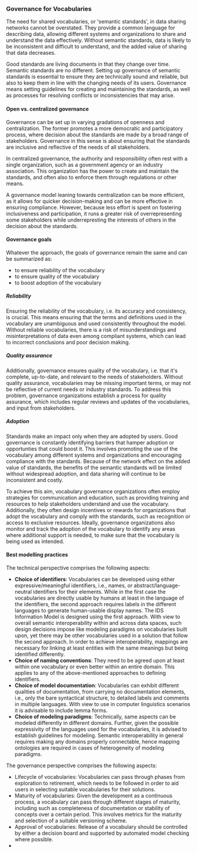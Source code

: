 
### Governance for Vocabularies
The need for shared vocabularies, or 'semantic standards', in data sharing networks cannot be overstated. They provide a common language for describing data, allowing different systems and organizations to share and understand the data  effectively. Without semantic standards, data is likely to be inconsistent and difficult to understand, and the added value of sharing that data decreases.

Good standards are living documents in that they change over time. Semantic standards are no different. Setting up governance of semantic standards is essential to ensure they are technically sound and reliable, but also to keep them in line with the changing needs of its users. Governance means setting guidelines for creating and maintaining the standards, as well as processes for resolving conflicts or inconsistencies that may arise. 

#### Open vs. centralized governance
Governance can be set up in varying gradations of openness and centralization. The former promotes a more democratic and participatory process, where decision about the standards are made by a broad range of stakeholders. Governance in this sense is about ensuring that the standards are inclusive and reflective of the needs of all stakeholders.

In centralized governance, the authority and responsibility often rest with a single organization, such as a government agency or an industry association. This organization has the power to create and maintain the standards, and often also to enforce them through regulations or other means. 

A governance model leaning towards centralization can be more efficient, as it allows for quicker decision-making and can be more effective in ensuring compliance. However, because less effort is spent on fostering inclusiveness and participation, it runs a greater risk of overrepresenting some stakeholders while underrepresting the interests of others in the decision about the standards.

#### Governance goals
Whatever the approach, the goals of governance remain the same and can be summarized as: 
- to ensure reliability of the vocabulary
- to ensure quality of the vocabulary
- to boost adoption of the vocabulary

##### Reliability
Ensuring the reliability of the vocabulary, i.e. its accuracy and consistency, is crucial. This means ensuring that the terms and definitions used in the vocabulary are unambiguous and used consistently throughout the model. Without reliable vocabularies, there is a risk of misunderstandings and misinterpretations of data even among compliant systems, which can lead to incorrect conclusions and poor decision making.

##### Quality assurance
Additionally, governance ensures quality of the vocabulary, i.e. that it's complete, up-to-date, and relevant to the needs of stakeholders. Without quality assurance, vocabularies may be missing important terms, or may not be reflective of current needs or industry standards. To address this problem, governance organizations establish a process for quality assurance, which includes regular reviews and updates of the vocabularies, and input from stakeholders.

##### Adoption
Standards make an impact only when they are adopted by users. Good governance is constantly identifying barriers that hamper adoption or opportunties that could boost it. This involves promoting the use of the vocabulary among different systems and organizations and encouraging compliance with the standards. Because of the network effect on the added value of standards, the benefits of the semantic standards will be limited without widespread adoption, and data sharing will continue to be inconsistent and costly.

To achieve this aim, vocabulary governance organizations often employ strategies for communication and education, such as providing training and resources to help stakeholders understand and use the vocabulary. Additionally, they often design incentives or rewards for organizations that adopt the vocabulary and comply with the standards, such as recognition or access to exclusive resources. Ideally, governance organizations also monitor and track the adoption of the vocabulary to identify any areas where additional support is needed, to make sure that the vocabulary is being used as intended. 


#### Best modelling practices
The technical perspective comprises the following aspects:
* **Choice of identifiers**: Vocabularies can be developed using either expressive/meaningful identifiers, i.e., names, or abstract/language-neutral identifiers for their elements. While in the first case the vocabularies are directly usable by humans at least in the language of the identifiers, the second approach requires labels in the different languages to generate human-usable display names. The IDS Information Model is designed using the first approach. With view to overall semantic interoperability within and across data spaces, such design decisions impose like modeling paradigms on vocabularies built upon, yet there may be other vocabularies used in a solution that follow the second approach. In order to achieve interoperability, mappings are necessary for linking at least entities with the same meanings but being identified differently. 
* **Choice of naming conventions**: They need to be agreed upon at least within one vocabulary or even better within an entire domain. This applies to any of the above-mentioned approaches to defining identifiers.
* **Choice of model documentation**: Vocabularies can exhibit different qualities of documentation, from carrying no documentation elements, i.e., only the bare syntactical structure, to detailed labels and comments in multiple languages. With view to use in computer linguistics scenarios it is advisable to include lemma forms.
* **Choice of modeling paradigms**: Technically, same aspects can be modeled differently in different domains. Further, given the possible expressivity of the languages used for the vocabularies, it is advised to establish guidelines for modeling. Semantic interoperability in general requires making any domains properly connectable, hence mapping ontologies are required in cases of heterogeneity of modeling paradigms.

The governance perspective comprises the following aspects:
* Lifecycle of vocabularies: Vocabularies can pass through phases from exploration to retirement, which needs to be followed in order to aid users in selecting suitable vocabularies for their solutions.
* Maturity of vocabularies: Given the development as a continuous process, a vocabulary can pass through different stages of maturity, including such as completeness of documentation or stability of concepts over a certain period. This involves metrics for the maturity and selection of a suitable versioning scheme.
* Approval of vocabularies: Release of a vocabulary should be controlled by either a decision board and supported by automated model checking where possible.
* 

